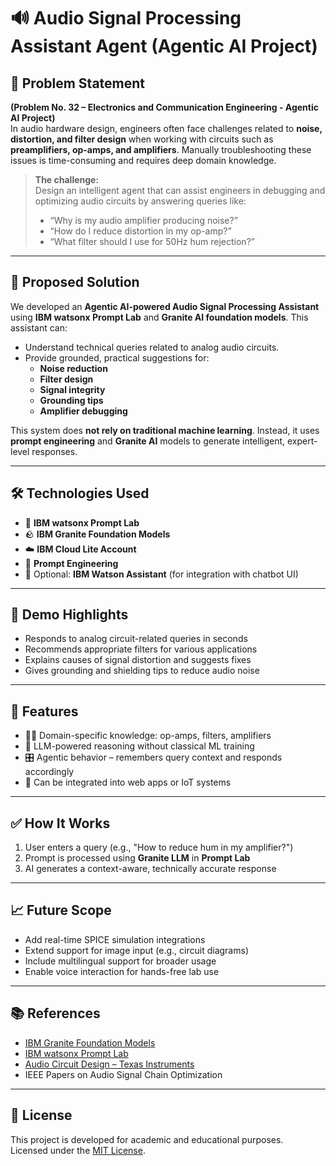 # 🔊 Audio Signal Processing Assistant Agent (Agentic AI Project)

## 🚀 Problem Statement

**(Problem No. 32 – Electronics and Communication Engineering - Agentic AI Project)**  
In audio hardware design, engineers often face challenges related to **noise, distortion, and filter design** when working with circuits such as **preamplifiers, op-amps, and amplifiers**. Manually troubleshooting these issues is time-consuming and requires deep domain knowledge.

> **The challenge:**  
> Design an intelligent agent that can assist engineers in debugging and optimizing audio circuits by answering queries like:
> - “Why is my audio amplifier producing noise?”
> - “How do I reduce distortion in my op-amp?”
> - “What filter should I use for 50Hz hum rejection?”

---

## 🧠 Proposed Solution

We developed an **Agentic AI-powered Audio Signal Processing Assistant** using **IBM watsonx Prompt Lab** and **Granite AI foundation models**. This assistant can:

- Understand technical queries related to analog audio circuits.
- Provide grounded, practical suggestions for:
  - **Noise reduction**
  - **Filter design**
  - **Signal integrity**
  - **Grounding tips**
  - **Amplifier debugging**

This system does **not rely on traditional machine learning**. Instead, it uses **prompt engineering** and **Granite AI** models to generate intelligent, expert-level responses.

---

## 🛠️ Technologies Used

- 🧠 **IBM watsonx Prompt Lab**  
- 🪨 **IBM Granite Foundation Models**  
- ☁️ **IBM Cloud Lite Account**  
- 💬 **Prompt Engineering**  
- 📄 Optional: **IBM Watson Assistant** (for integration with chatbot UI)

---

## 📸 Demo Highlights

- Responds to analog circuit-related queries in seconds
- Recommends appropriate filters for various applications
- Explains causes of signal distortion and suggests fixes
- Gives grounding and shielding tips to reduce audio noise

---

## 📌 Features

- 🧑‍🏫 Domain-specific knowledge: op-amps, filters, amplifiers
- 🧠 LLM-powered reasoning without classical ML training
- 🎛️ Agentic behavior – remembers query context and responds accordingly
- 💬 Can be integrated into web apps or IoT systems

---

## ✅ How It Works

1. User enters a query (e.g., "How to reduce hum in my amplifier?")
2. Prompt is processed using **Granite LLM** in **Prompt Lab**
3. AI generates a context-aware, technically accurate response

---

## 📈 Future Scope

- Add real-time SPICE simulation integrations  
- Extend support for image input (e.g., circuit diagrams)  
- Include multilingual support for broader usage  
- Enable voice interaction for hands-free lab use  

---

## 📚 References

- [IBM Granite Foundation Models](https://www.ibm.com/products/granite)  
- [IBM watsonx Prompt Lab](https://www.ibm.com/products/watsonx)  
- [Audio Circuit Design – Texas Instruments](https://www.ti.com/lit/an/slod006b/slod006b.pdf)  
- IEEE Papers on Audio Signal Chain Optimization  

---

## 📃 License

This project is developed for academic and educational purposes.  
Licensed under the [MIT License](LICENSE).


